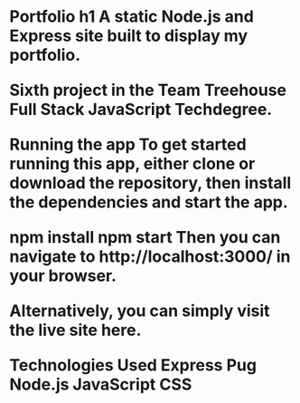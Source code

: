 <h1> Portfolio
h1 A static Node.js and Express site built to display my portfolio.

Sixth project in the Team Treehouse Full Stack JavaScript Techdegree.

Running the app
To get started running this app, either clone or download the repository, then install the dependencies and start the app.

npm install
npm start
Then you can navigate to http://localhost:3000/ in your browser.

Alternatively, you can simply visit the live site here.

Technologies Used
Express
Pug
Node.js
JavaScript
CSS
